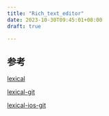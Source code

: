 ```yaml
---
title: "Rich_text_editor"
date: 2023-10-30T09:45:01+08:00
draft: true

---
```


## 参考

[lexical](https://lexical.dev/)

[lexical-git](https://github.com/facebook/lexical)

[lexical-ios-git](https://github.com/facebook/lexical-ios)

